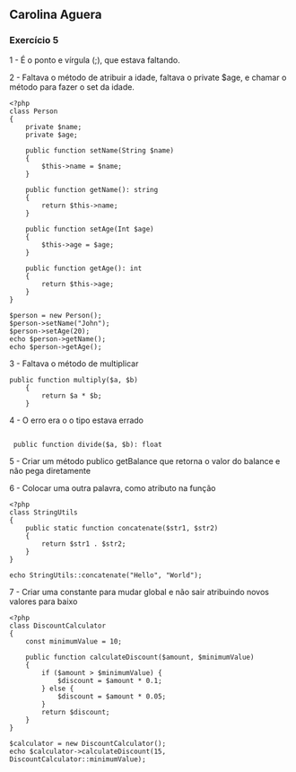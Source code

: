 ## Carolina Aguera

### Exercício 5

1 - É o ponto e vírgula (;), que estava faltando.

2 - Faltava o método de atribuir a idade, faltava o private $age, e chamar o método para fazer o set da idade.

```
<?php
class Person
{
    private $name;
    private $age;

    public function setName(String $name)
    {
        $this->name = $name;
    }

    public function getName(): string
    {
        return $this->name;
    }

    public function setAge(Int $age)
    {
        $this->age = $age;
    }

    public function getAge(): int
    {
        return $this->age;
    }
}

$person = new Person();
$person->setName("John");
$person->setAge(20);
echo $person->getName();
echo $person->getAge();

```

3 - Faltava o método de multiplicar

```
public function multiply($a, $b)
    {
        return $a * $b;
    }
```

4 - O erro era o o tipo estava errado

```

 public function divide($a, $b): float

```

5 -  Criar um método publico getBalance que retorna o valor do balance e não pega diretamente

6 - Colocar uma outra palavra, como atributo na função

```
<?php
class StringUtils
{
    public static function concatenate($str1, $str2)
    {
        return $str1 . $str2;
    }
}

echo StringUtils::concatenate("Hello", "World");
```

7 - Criar uma constante para mudar global e não sair atribuindo novos valores para baixo

```
<?php
class DiscountCalculator
{
    const minimumValue = 10;

    public function calculateDiscount($amount, $minimumValue)
    {
        if ($amount > $minimumValue) {
            $discount = $amount * 0.1;
        } else {
            $discount = $amount * 0.05;
        }
        return $discount;
    }
}

$calculator = new DiscountCalculator();
echo $calculator->calculateDiscount(15, DiscountCalculator::minimumValue);
```
